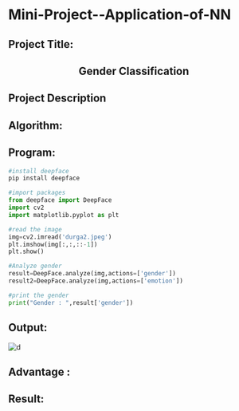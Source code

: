 # Mini-Project--Application-of-NN



## Project Title:
## <p align="center">Gender Classification</p>
## Project Description 
## Algorithm:
## Program:
```py
#install deepface
pip install deepface

#import packages
from deepface import DeepFace
import cv2
import matplotlib.pyplot as plt

#read the image
img=cv2.imread('durga2.jpeg')
plt.imshow(img[:,:,::-1])
plt.show()

#Analyze gender
result=DeepFace.analyze(img,actions=['gender'])
result2=DeepFace.analyze(img,actions=['emotion'])

#print the gender
print("Gender : ",result['gender'])

```
## Output:
![d](https://user-images.githubusercontent.com/75235704/204225271-af386cc1-b902-477e-92ab-802a10bed85d.png)


## Advantage :
## Result:
